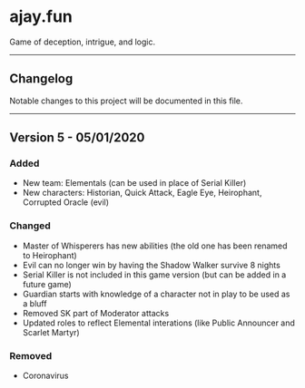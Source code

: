 # ajay.fun
Game of deception, intrigue, and logic.

----
## Changelog

Notable changes to this project will be documented in this file.

----
## Version 5 - 05/01/2020

### Added

- New team: Elementals (can be used in place of Serial Killer)
- New characters: Historian, Quick Attack, Eagle Eye, Heirophant, Corrupted Oracle (evil)

### Changed

- Master of Whisperers has new abilities (the old one has been renamed to Heirophant)
- Evil can no longer win by having the Shadow Walker survive 8 nights
- Serial Killer is not included in this game version (but can be added in a future game)
- Guardian starts with knowledge of a character not in play to be used as a bluff
- Removed SK part of Moderator attacks
- Updated roles to reflect Elemental interations (like Public Announcer and Scarlet Martyr)

### Removed

- Coronavirus
